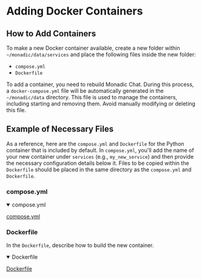 # Adding Docker Containers

## How to Add Containers

To make a new Docker container available, create a new folder within `~/monadic/data/services` and place the following files inside the new folder:

- `compose.yml`
- `Dockerfile`

To add a container, you need to rebuild Monadic Chat. During this process, a `docker-compose.yml` file will be automatically generated in the `~/monadic/data` directory. This file is used to manage the containers, including starting and removing them.  Avoid manually modifying or deleting this file.

## Example of Necessary Files

As a reference, here are the `compose.yml` and `Dockerfile` for the Python container that is included by default.  In `compose.yml`, you'll add the name of your new container under `services` (e.g., `my_new_service`) and then provide the necessary configuration details below it.  Files to be copied within the `Dockerfile` should be placed in the same directory as the `compose.yml` and `Dockerfile`.

### compose.yml

<details open="true">
<summary>compose.yml</summary>

[compose.yml](https://raw.githubusercontent.com/yohasebe/monadic-chat/refs/heads/nightly/docker/services/python/compose.yml ':include :type=code')

</details>

### Dockerfile

In the `Dockerfile`, describe how to build the new container.

<details open="true">
<summary>Dockerfile</summary>

[Dockerfile](https://raw.githubusercontent.com/yohasebe/monadic-chat/refs/heads/nightly/docker/services/python/Dockerfile ':include :type=code dockerfile')

</details>
